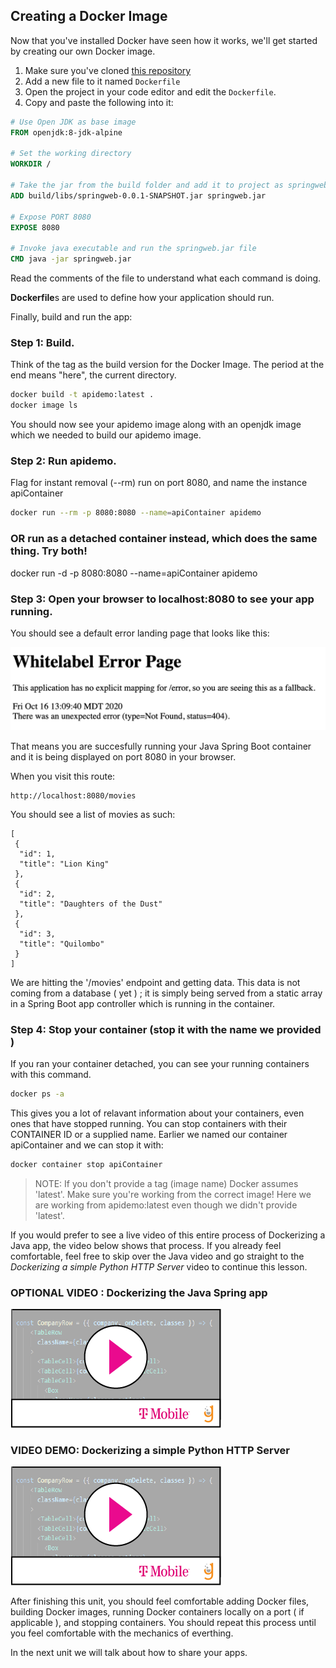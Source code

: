 ## Creating a Docker Image

Now that you've installed Docker have seen how it works, we'll get started by creating our own Docker image.

1. Make sure you've cloned [this repository](https://gitlab.com/nmuta-jones-tmo/heroku-spring)
2. Add a new file to it named `Dockerfile`
3. Open the project in your code editor and edit the `Dockerfile`.
4. Copy and paste the following into it:

```Dockerfile
# Use Open JDK as base image
FROM openjdk:8-jdk-alpine

# Set the working directory
WORKDIR /

# Take the jar from the build folder and add it to project as springweb.jar
ADD build/libs/springweb-0.0.1-SNAPSHOT.jar springweb.jar

# Expose PORT 8080
EXPOSE 8080

# Invoke java executable and run the springweb.jar file
CMD java -jar springweb.jar
```

Read the comments of the file to understand what each command is doing. 

**Dockerfile**s are used to define how your application should run.  

Finally, build and run the app: 


### Step 1: Build. 
Think of the tag as the build version for the Docker Image. 
The period at the end means "here", the current directory.
```bash
docker build -t apidemo:latest .
docker image ls
```
You should now see your apidemo image along with an openjdk image which we needed to build our apidemo image.

### Step 2: Run apidemo. 
Flag for instant removal (--rm) run on port 8080, and name the instance apiContainer 
```bash
docker run --rm -p 8080:8080 --name=apiContainer apidemo
```

### OR run as a detached container instead, which does the same thing. Try both!
docker run -d -p 8080:8080 --name=apiContainer apidemo

### Step 3: Open your browser to localhost:8080 to see your app running.
You should see a default error landing page that looks like this: 


![](springLanding.png)

 

That means you are succesfully running your Java Spring Boot container and it is being displayed on port 8080 in your browser. 

When you visit this route: 
```
http://localhost:8080/movies
```
 

You should see a list of movies as such: 
```
[
 {
  "id": 1,
  "title": "Lion King"
 },
 {
  "id": 2,
  "title": "Daughters of the Dust"
 },
 {
  "id": 3,
  "title": "Quilombo"
 }
]
```

We are hitting the '/movies' endpoint and getting data. This data is not coming from a database ( yet ) ; it is simply being served from a static array in a Spring Boot app controller which is running in the container.  


 
### Step 4: Stop your container (stop it with the name we provided ) 

If you ran your container detached, you can see your running containers with this command. 
```bash
docker ps -a
```
This gives you a lot of relavant information about your containers, even ones that have stopped running. You can stop containers with their CONTAINER ID or a supplied name. Earlier we named our container apiContainer and we can stop it with:
```bash
docker container stop apiContainer
```

> NOTE: If you don't provide a tag (image name) Docker assumes 'latest'. Make sure you're working from the correct image! Here we are working from apidemo:latest even though we didn't provide 'latest'.

If you would prefer to see a live video of this entire process of Dockerizing a Java app, the video below shows that process. If you already feel comfortable, feel free to skip over the Java video and go straight to the *Dockerizing a simple Python HTTP Server* video to continue this lesson. 


### OPTIONAL VIDEO : Dockerizing the Java Spring app 
[![](video-player.png)](https://drive.google.com/file/d/15GY-d7sVbpwxGufHigxAxy5BMVzEyMoX/view) 



### VIDEO DEMO: Dockerizing a simple Python HTTP Server
[![](video-player.png)](https://drive.google.com/file/d/1uGwCTZZ8hdpNxHjk8YLC3Bu6nR1Ad9Mg/view?usp=sharing) 



After finishing this unit, you should feel comfortable adding Docker files, building Docker images, running Docker containers locally on a port ( if applicable ), and stopping containers. You should repeat this process until you feel comfortable with the mechanics of everthing. 


In the next unit we will talk about how to share your apps.


